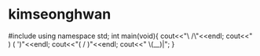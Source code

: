 # kimseonghwan

#include <iostream>
using namespace std;
int main(void){
    cout<<"\\    /\\"<<endl;
    cout<<" )  ( ')"<<endl;
    cout<<"(  /  )"<<endl;
    cout<<" \\(__)|";
}
